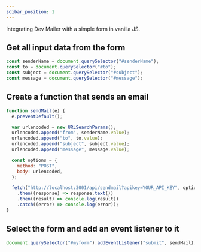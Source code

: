 ```yaml
---
sdibar_position: 1
---
```


Integrating Dev Mailer with a simple form in vanilla JS.

## Get all input data from the form

```javascript
const senderName = document.querySelector("#senderName");
const to = document.querySelector("#to");
const subject = document.querySelector("#subject");
const message = document.querySelector("#message");
```

## Create a function that sends an email

```javascript
function sendMail(e) {
  e.preventDefault();

  var urlencoded = new URLSearchParams();
  urlencoded.append("from", senderName.value);
  urlencoded.append("to", to.value);
  urlencoded.append("subject", subject.value);
  urlencoded.append("message", message.value);

  const options = {
    method: "POST",
    body: urlencoded,
  };

  fetch("http://localhost:3001/api/sendmail?apikey=YOUR_API_KEY", options)
    .then((response) => response.text())
    .then((result) => console.log(result))
    .catch((error) => console.log(error));
}
```

## Select the form and add an event listener to it

```javascript
document.querySelector("#myform").addEventListener("submit", sendMail);
```
